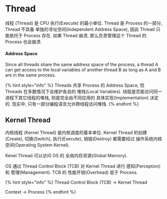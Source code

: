# Thread

线程 (Thread) 是 CPU 执行(Execute) 的最小单位. Thread 是 Process 的一部分, Thread 不具备 单独的寻址空间(Independent Address Space), 因此 Thread 只能依托于 Process 存在. 如果 Thread 崩溃, 那么负责管理这个 Thread 的 Process 也会崩溃.&#x20;

#### **Address Space**

Since all threads share the same address space of the process, a thread A can get access to the local variables of another thread B as long as A and B are in the same process.

{% hint style="info" %}
Threads 共享 Process 的 Address Space, 但 Threads 在多数情况下会维护各自的 堆栈(Local Variables). 线程是否能访问同一进程下其它线程的堆栈, 则是完全由不同应用的 具体实现(Implementation) 决定的. 现实中, 只有一部分编程语言允许跨线程访问堆栈.
{% endhint %}

## Kernel Thread

内核线程 (Kernel Thread) 是内核调度的基本单位. Kernel Thread 的创建(Create), 切换(Switch), 执行(Execute), 销毁(Destroy) 都需要经过 操作系统内核空间(Operating System Kernel).

Kenel Thread 可以访问 OS 的 全局内存资源(Global Memory).&#x20;

OS 通过 Thread Control Block (TCB) 对 Kernel Thread 进行 感知(Perception) 和 管理(Management). TCB 的 性能开销(Overhead) 低于 Process.

{% hint style="info" %}
Thread Control Block (TCB) -> Kernel Thread

Context -> Process
{% endhint %}


